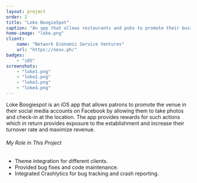 ```yaml
---
layout: project
order: 2
title: "Loke BoogieSpot"
caption: "An app that allows restaurants and pubs to promote their business and products"
home-image: "loke.png"
client:
    name: "Network Economic Service Ventures"
    url: "https://nesv.ph/"
badges:
    - "iOS"
screenshots:
    - "loke1.png"
    - "loke2.png"
    - "loke3.png"
    - "loke4.png"
---
```


Loke Boogiespot is an iOS app that allows patrons to promote the venue in their social media accounts on Facebook by allowing them to take photos and check-in at the location. The app provides rewards for such actions which in return provides exposure to the establishment and increase their turnover rate and maximize revenue.

###### My Role in This Project
- Theme integration for different clients.
- Provided bug fixes and code maintenance.
- Integrated Crashlytics for bug tracking and crash reporting.